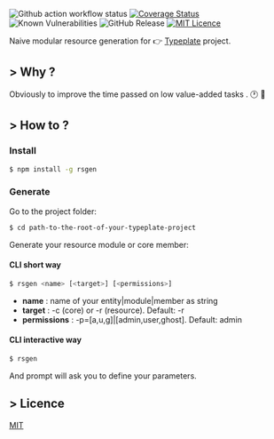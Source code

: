 ![Github action workflow status](https://github.com/steve-lebleu/rsgen/actions/workflows/build.yml/badge.svg?branch=master)
[![Coverage Status](https://coveralls.io/repos/github/konfer-be/rsgen/badge.svg?branch=master)](https://coveralls.io/github/konfer-be/rsgen?branch=master)
![Known Vulnerabilities](https://snyk.io/test/github/steve-lebleu/rsgen/badge.svg)
![GitHub Release](https://img.shields.io/github/v/release/steve-lebleu/rsgen?logo=Github)
[![MIT Licence](https://badges.frapsoft.com/os/mit/mit.svg?v=103)](https://opensource.org/licenses/mit-license.php)

Naive modular resource generation for :point_right: [Typeplate](https://github.com/steve-lebleu/ts-express-typeorm) project.

## > Why ?

Obviously to improve the time passed on low value-added tasks . :clock1: :muscle:

## > How to ?

### Install

```bash
$ npm install -g rsgen
```

### Generate

Go to the project folder:

```bash
$ cd path-to-the-root-of-your-typeplate-project
```

Generate your resource module or core member:

#### CLI short way

```bash
$ rsgen <name> [<target>] [<permissions>]
```

- **name** : name of your entity|module|member as string
- **target** :  -c (core) or -r (resource). Default: -r
- **permissions** : -p=[a,u,g]|[admin,user,ghost]. Default: admin

#### CLI interactive way

```bash
$ rsgen
```

And prompt will ask you to define your parameters.

## > Licence

[MIT](/LICENSE)